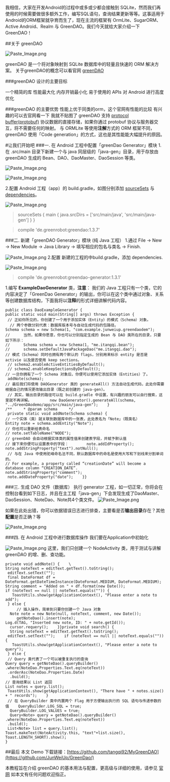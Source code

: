我相信，大家在开发Android的过程中或多或少都会接触到 SQLite，然而我们再使用的时候需要做很多额外工作，编写SQL语句，查询结果更新等等。这事适用于Android的ORM框架就孕育而生了，现在主流的框架有 OrmLite、SugarORM、Active Android、Realm 与 GreenDAO。我们今天就给大家介绍一下GreenDAO！

##关于 greenDAO

![Paste_Image.png](http://upload-images.jianshu.io/upload_images/1507947-a94130ca017d8903.png?imageMogr2/auto-orient/strip%7CimageView2/2/w/1240)

greenDAO 是一个将对象映射到 SQLite 数据库中的轻量且快速的 ORM 解决方案。
关于greenDAO的概念可以看官网  [greenDAO](http://greenrobot.org/greendao/)


###greenDAO 设计的主要目标

一个精简的库
性能最大化
内存开销最小化
易于使用的 APIs
对 Android 进行高度优化

###greenDAO 的主要优势
性能上优于同类的orm，这个官网有性能的比较 有兴趣的可以去官网看一下 我就不贴图了
greenDAO 支持 [protocol buffer(protobuf)](https://github.com/google/protobuf) 协议数据的直接存储，如果你通过 protobuf 协议与服务器交互，将不需要任何的映射。
与 ORMLite 等使用**注解**方式的 ORM 框架不同，greenDAO 使用「Code generation」的方式，这也是其性能能大幅提升的原因。

#让我们开始吧
###一. 在 Android 工程中配置「greenDao Generator」模块
1.在 .src/main 目录下新建一个与 java 同层级的「java-gen」目录，用于存放由 greenDAO 生成的 Bean、DAO、DaoMaster、DaoSession 等类。

![Paste_Image.png](http://upload-images.jianshu.io/upload_images/1507947-67b6c47d139f54ac.png?imageMogr2/auto-orient/strip%7CimageView2/2/w/1240)


![Paste_Image.png](http://upload-images.jianshu.io/upload_images/1507947-5c78a7bde2b615a4.png?imageMogr2/auto-orient/strip%7CimageView2/2/w/1240)

2.配置 Android 工程（app）的 build.gradle，如图分别添加 [sourceSets](https://docs.gradle.org/current/dsl/org.gradle.api.tasks.SourceSet.html) 与[dependencies](https://docs.gradle.org/1.8-rc-1/userguide/dependency_management.html)。

![Paste_Image.png](http://upload-images.jianshu.io/upload_images/1507947-1c5b25fb70047a9b.png?imageMogr2/auto-orient/strip%7CimageView2/2/w/1240)

>sourceSets {
        main {
            java.srcDirs = ['src/main/java', 'src/main/java-gen']
        }
    }

>compile 'de.greenrobot:greendao:1.3.7'

###二. 新建「greenDAO Generator」模块 (纯 Java 工程）
1.通过 File -> New -> New Module -> Java Library -> 填写相应的包名与类名 -> Finish.

![Paste_Image.png](http://upload-images.jianshu.io/upload_images/1507947-a34cf86fc42f6cbc.png?imageMogr2/auto-orient/strip%7CimageView2/2/w/1240)
2.配置 新建的工程的中build.gradle，添加 dependencies.


![Paste_Image.png](http://upload-images.jianshu.io/upload_images/1507947-0b5ecf1963c7bc35.png?imageMogr2/auto-orient/strip%7CimageView2/2/w/1240)

>compile 'de.greenrobot:greendao-generator:1.3.1'

1.编写 **ExampleDaoGenerator** 类，**注意**： 我们的 Java 工程只有一个类，它的内容决定了「GreenDao Generator」的输出，你可以在这个类中通过对象、关系等创建数据库结构，下面我将以**注释**的形式详细讲解代码内容。

```
public class DaoExampleGenerator {    
public static void main(String[] args) throws Exception {       
 // 正如你所见的，你创建了一个用于添加实体（Entity）的模式（Schema）对象。     
  // 两个参数分别代表：数据库版本号与自动生成代码的包路径。        
Schema schema = new Schema(1, "com.example.junweiup.greendaodem");
//      当然，如果你愿意，你也可以分别指定生成的 Bean 与 DAO 类所在的目录，只要如下所示：
//      Schema schema = new Schema(1, "me.itangqi.bean");
//      schema.setDefaultJavaPackageDao("me.itangqi.dao");        
// 模式（Schema）同时也拥有两个默认的 flags，分别用来标示 entity 是否是 activie 以及是否使用 keep sections。       
 // schema2.enableActiveEntitiesByDefault();       
 // schema2.enableKeepSectionsByDefault();        
// 一旦你拥有了一个 Schema 对象后，你便可以使用它添加实体（Entities）了。       
 addNote(schema);        
// 最后我们将使用 DAOGenerator 类的 generateAll() 方法自动生成代码，此处你需要根据自己的情况更改输出目录（既之前创建的 java-gen)。       
 // 其实，输出目录的路径可以在 build.gradle 中设置，有兴趣的朋友可以自行搜索，这里就不再详解。        new DaoGenerator().generateAll(schema, "../GreenDAodemo/app/src/main/java-gen");    }    
/**     * @param schema     */   
 private static void addNote(Schema schema) {        
// 一个实体（类）就关联到数据库中的一张表，此处表名为「Note」（既类名）        
Entity note = schema.addEntity("Note");        
// 你也可以重新给表命名        
// note.setTableName("NODE");        
// greenDAO 会自动根据实体类的属性值来创建表字段，并赋予默认值        
// 接下来你便可以设置表中的字段：        note.addIdProperty();        note.addStringProperty("text").notNull();       
 // 与在 Java 中使用驼峰命名法不同，默认数据库中的命名是使用大写和下划线来分割单词的。        
// For example, a property called “creationDate” will become a database column “CREATION_DATE”.        
note.addStringProperty("comment");       
 note.addDateProperty("date");    }}
```

###三. 生成 DAO 文件（数据库）
执行 generator 工程，如一切正常，你将会在控制台看到如下日志，并且在主工程「java-gen」下会发现生成了DaoMaster、DaoSession、NoteDao、Note共4个类文件。
![Paste_Image.png](http://upload-images.jianshu.io/upload_images/1507947-9fd3d280f698cb57.png?imageMogr2/auto-orient/strip%7CimageView2/2/w/1240)

如果在此处出错，你可以依据错误日志进行排查，主要看是否**输出目录**存在？其他**配置**是否正确？等

![Paste_Image.png](http://upload-images.jianshu.io/upload_images/1507947-d7d92dd5ce0dd41f.png?imageMogr2/auto-orient/strip%7CimageView2/2/w/1240)

###四. 在 Android 工程中进行数据库操作
我们要在Application中初始化

![Paste_Image.png](http://upload-images.jianshu.io/upload_images/1507947-b292056762730729.png?imageMogr2/auto-orient/strip%7CimageView2/2/w/1240)
这里，我们只创建一个 NodeActivity 类，用于测试与讲解 greenDAO 的增、删、查功能。

```
private void addNote() {    \
String noteText = editText.getText().toString();   
 editText.setText("");   
 final DateFormat df = DateFormat.getDateTimeInstance(DateFormat.MEDIUM, DateFormat.MEDIUM);    
String comment = "Added on " + df.format(new Date());    
if (noteText == null || noteText.equals("")) {     
   ToastUtils.show(getApplicationContext(), "Please enter a note to add");   
 } else {   
     // 插入操作，简单到只要你创建一个 Java 对象      
  Note note = new Note(null, noteText, comment, new Date());   
     getNoteDao().insert(note);        
Log.d(TAG, "Inserted new note, ID: " + note.getId());      
  cursor.requery();    }}private void search() {  
  String noteText = editText.getText().toString();   
 editText.setText("");    if (noteText == null || noteText.equals("")) {     
   ToastUtils.show(getApplicationContext(), "Please enter a note to query");   
 } else {       
 // Query 类代表了一个可以被重复执行的查询        
Query query = getNoteDao().queryBuilder()                
.where(NoteDao.Properties.Text.eq(noteText))               
 .orderAsc(NoteDao.Properties.Date)              
  .build();        
// 查询结果以 List 返回        
List notes = query.list();       
 ToastUtils.show(getApplicationContext(), "There have " + notes.size() + " records");    }   
 // 在 QueryBuilder 类中内置两个 Flag 用于方便输出执行的 SQL 语句与传递参数的值    QueryBuilder.LOG_SQL = true;  
  QueryBuilder.LOG_VALUES = true;  
  Query<Note> query = getNoteDao().queryBuilder()            .where(NoteDao.Properties.Text.eq(noteText))           
 .build();   
 List<Note> list = query.list();    
Toast.makeText(NoteActivity.this, "text"+list.size(), Toast.LENGTH_SHORT).show();
}
```

##最后
本文 Demo 下载链接：[https://github.com/tangqi92/MyGreenDAO](https://github.com/JunWeiUp/GreenDao/)


本教程旨在介绍 greenDAO 的基本用法与配置，更高级与详细的使用，请参见 [官网](http://greendao-orm.com/)
如本文有任何问题欢迎指正。